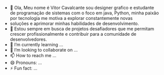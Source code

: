 - 👋 Ola, Meu nome é Vitor Cavalcante sou designer grafico e estudante de programação de sistemas com o foco em java, Python, minha paixão por tecnologia me motiva a explorar constantemente novas
- soluções e aprimorar minhas habilidades de desenvolvimento.
- 👀 Estou sempre em busca de projetos desafiadores que me permitam crescer profissionalmente e contribuir para a comunidade de desenvolvedores.
- 🌱 I’m currently learning ...
- 💞️ I’m looking to collaborate on ...
- 📫 How to reach me ...
- 😄 Pronouns: ...
- ⚡ Fun fact: ...

<!---
Vitorcte/Vitorcte is a ✨ special ✨ repository because its `README.md` (this file) appears on your GitHub profile.
You can click the Preview link to take a look at your changes.
--->
